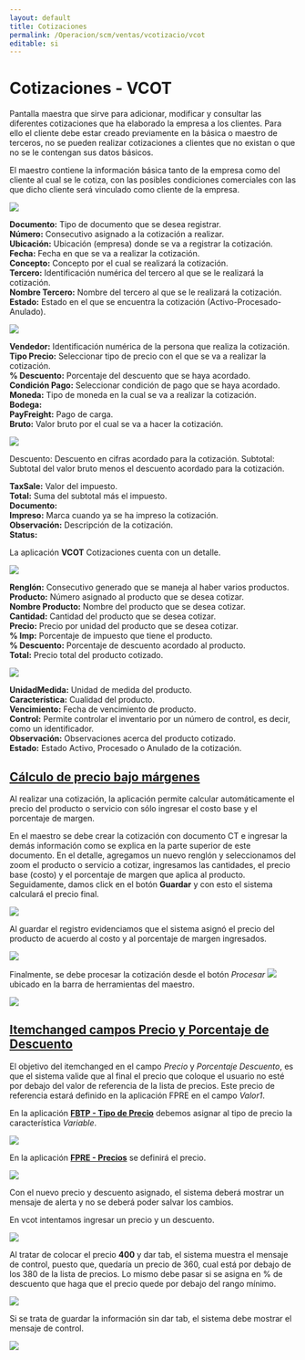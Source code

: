 ```yaml
---
layout: default
title: Cotizaciones
permalink: /Operacion/scm/ventas/vcotizacio/vcot
editable: si
---
```


# Cotizaciones - VCOT

Pantalla maestra que sirve para adicionar, modificar y consultar las diferentes cotizaciones que ha elaborado la empresa a los clientes. Para ello el cliente debe estar creado previamente en la básica o maestro de terceros, no se pueden realizar cotizaciones a clientes que no existan o que no se le contengan sus datos básicos.

El maestro contiene la información básica tanto de la empresa como del cliente al cual se le cotiza, con las posibles condiciones comerciales con las que dicho cliente será vinculado como cliente de la empresa.

![](vcot1.png)

**Documento:** Tipo de documento que se desea registrar.  
**Número:** Consecutivo asignado a la cotización a realizar.  
**Ubicación:** Ubicación (empresa) donde se va a registrar la cotización.  
**Fecha:** Fecha en que se va a realizar la cotización.  
**Concepto:** Concepto por el cual se realizará la cotización.  
**Tercero:** Identificación numérica del tercero al que se le realizará la cotización.  
**Nombre Tercero:** Nombre del tercero al que se le realizará la cotización.  
**Estado:** Estado en el que se encuentra la cotización (Activo-Procesado-Anulado).  

![](vcot2.png)

**Vendedor:** Identificación numérica de la persona que realiza la cotización.  
**Tipo Precio:** Seleccionar tipo de precio con el que se va a realizar la cotización.  
**% Descuento:** Porcentaje del descuento que se haya acordado.  
**Condición Pago:** Seleccionar condición de pago que se haya acordado.  
**Moneda:** Tipo de moneda en la cual se va a realizar la cotización.  
**Bodega:**  
**PayFreight:** Pago de carga.  
**Bruto:** Valor bruto por el cual se va a hacer la cotización.  


![](vcot3.png)

Descuento: Descuento en cifras acordado para la cotización. 
Subtotal: Subtotal del valor bruto menos el descuento acordado para la cotización.

**TaxSale:** Valor del impuesto.  
**Total:** Suma del subtotal más el impuesto.  
**Documento:**  
**Impreso:** Marca cuando ya se ha impreso la cotización.  
**Observación:** Descripción de la cotización.  
**Status:**  

La aplicación **VCOT** Cotizaciones cuenta con un detalle.

![](vcot4.png)

**Renglón:** Consecutivo generado que se maneja al haber varios productos.  
**Producto:** Número asignado al producto que se desea cotizar.  
**Nombre Producto:** Nombre del producto que se desea cotizar.  
**Cantidad:** Cantidad del producto que se desea cotizar.  
**Precio:** Precio por unidad del producto que se desea cotizar.  
**% Imp:** Porcentaje de impuesto que tiene el producto.  
**% Descuento:** Porcentaje de descuento acordado al producto.  
**Total:** Precio total del producto cotizado.  

![](vcot5.png)

**UnidadMedida:** Unidad de medida del producto.  
**Característica:** Cualidad del producto.  
**Vencimiento:** Fecha de vencimiento de producto.  
**Control:** Permite controlar el inventario por un número de control, es decir, como un identificador.  
**Observación:** Observaciones acerca del producto cotizado.  
**Estado:** Estado Activo, Procesado o Anulado de la cotización.  

## [Cálculo de precio bajo márgenes](http://docs.oasiscom.com/Operacion/scm/ventas/vcotizacio/vcot#cálculo-de-precio-bajo-márgenes)

Al realizar una cotización, la aplicación permite calcular automáticamente el precio del producto o servicio con sólo ingresar el costo base y el porcentaje de margen.  

En el maestro se debe crear la cotización con documento CT e ingresar la demás información como se explica en la parte superior de este documento. En el detalle, agregamos un nuevo renglón y seleccionamos del zoom el producto o servicio a cotizar, ingresamos las cantidades, el precio base (costo) y el porcentaje de margen que aplica al producto. Seguidamente, damos click en el botón **Guardar** y con esto el sistema calculará el precio final.  

![](vcot6.png)

Al guardar el registro evidenciamos que el sistema asignó el precio del producto de acuerdo al costo y al porcentaje de margen ingresados.  

![](vcot7.png)

Finalmente, se debe procesar la cotización desde el botón _Procesar_ ![](procesar.png) ubicado en la barra de herramientas del maestro.  

![](vcot8.png)

## [Itemchanged campos Precio y Porcentaje de Descuento](http://docs.oasiscom.com/Operacion/scm/ventas/vcotizacio/vcot#itemchanged-campos-precio-y-porcentaje-de-descuento)

El objetivo del itemchanged en el campo _Precio_ y _Porcentaje Descuento_, es que el sistema valide que al final el precio que coloque el usuario no esté por debajo del valor de referencia de la lista de precios. Este precio de referencia estará definido  en la aplicación FPRE en el campo _Valor1_.  

En la aplicación [**FBTP - Tipo de Precio**](http://docs.oasiscom.com/Operacion/scm/facturacion/fbasica/fbtp) debemos asignar al tipo de precio la característica _Variable_.  

![](fbtp.png)

En la aplicación [**FPRE - Precios**](http://docs.oasiscom.com/Operacion/scm/facturacion/fprecio/fpre) se definirá el precio.  

![](fpre.png)

Con el nuevo precio y descuento asignado, el sistema deberá mostrar un mensaje de alerta y no se deberá poder salvar los cambios.  

En vcot intentamos ingresar un precio y un descuento.  

![](vcot9.png)

Al tratar de colocar el precio **400** y dar tab, el sistema muestra el mensaje de control, puesto que, quedaría un precio de 360, cual está por debajo de los 380 de la lista de precios. Lo mismo debe pasar si se asigna en % de descuento que haga que el precio quede por debajo del rango mínimo.  

![](vcot10.png)

Si se trata de guardar la información sin dar tab, el sistema debe mostrar el mensaje de control.  

![](vcot11.png)
